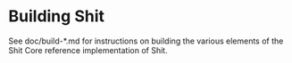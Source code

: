Building Shit
================

See doc/build-*.md for instructions on building the various
elements of the Shit Core reference implementation of Shit.

